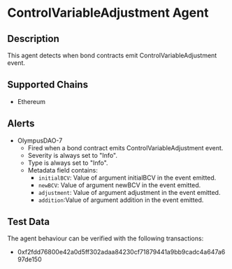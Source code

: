 # ControlVariableAdjustment Agent

## Description

This agent detects when bond contracts emit ControlVariableAdjustment event.

## Supported Chains

- Ethereum

## Alerts

- OlympusDAO-7
  - Fired when a bond contract emits ControlVariableAdjustment event.
  - Severity is always set to "Info".
  - Type is always set to "Info".
  - Metadata field contains:
    - `initialBCV`: Value of argument initialBCV in the event emitted.
    - `newBCV`: Value of argument newBCV in the event emitted.
    - `adjustment`: Value of argument adjustment in the event emitted.
    - `addition`:Value of argument addition in the event emitted.
 
## Test Data

The agent behaviour can be verified with the following transactions:

- 0xf2fdd76800e42a0d5ff302adaa84230cf71879441a9bb9cadc4a647a697de150
